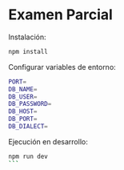 # Examen Parcial

Instalación:
```bash
npm install
```

Configurar variables de entorno:
```bash
PORT=
DB_NAME=
DB_USER=
DB_PASSWORD=
DB_HOST=
DB_PORT=
DB_DIALECT=
```


Ejecución en desarrollo:
````bash
npm run dev
```